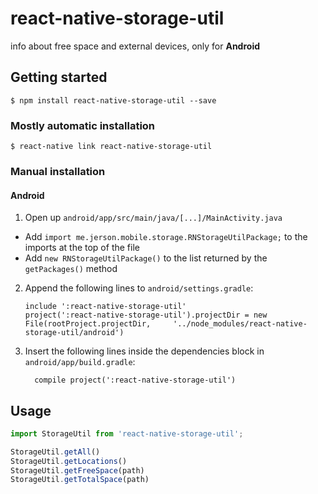 
# react-native-storage-util

info about free space and external devices, only for **Android**

## Getting started

`$ npm install react-native-storage-util --save`

### Mostly automatic installation

`$ react-native link react-native-storage-util`

### Manual installation


#### Android

1. Open up `android/app/src/main/java/[...]/MainActivity.java`
  - Add `import me.jerson.mobile.storage.RNStorageUtilPackage;` to the imports at the top of the file
  - Add `new RNStorageUtilPackage()` to the list returned by the `getPackages()` method
2. Append the following lines to `android/settings.gradle`:
  	```
  	include ':react-native-storage-util'
  	project(':react-native-storage-util').projectDir = new File(rootProject.projectDir, 	'../node_modules/react-native-storage-util/android')
  	```
3. Insert the following lines inside the dependencies block in `android/app/build.gradle`:
  	```
      compile project(':react-native-storage-util')
  	```


## Usage
```javascript
import StorageUtil from 'react-native-storage-util';

StorageUtil.getAll()
StorageUtil.getLocations()
StorageUtil.getFreeSpace(path)
StorageUtil.getTotalSpace(path) 
```
  